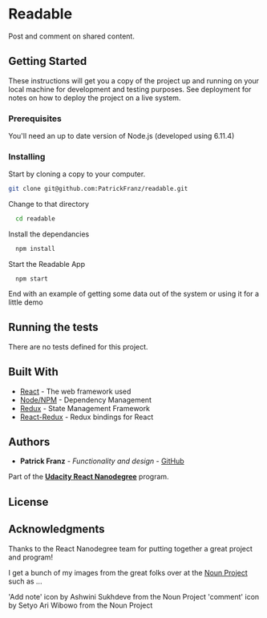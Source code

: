 # Readable

Post and comment on shared content. 

## Getting Started

These instructions will get you a copy of the project up and running on your local machine for development and testing purposes. See deployment for notes on how to deploy the project on a live system.

### Prerequisites

You'll need an up to date version of Node.js (developed using 6.11.4) 

### Installing

Start by cloning a copy to your computer.

```bash
git clone git@github.com:PatrickFranz/readable.git
```

Change to that directory
```bash
  cd readable
```

Install the dependancies

```bash
  npm install
```

Start the Readable App
```
  npm start
```




End with an example of getting some data out of the system or using it for a little demo

## Running the tests

There are no tests defined for this project.


## Built With

* [React](https://reactjs.org/) - The web framework used
* [Node/NPM](https://nodejs.org) - Dependency Management
* [Redux](https://redux.js.org/) - State Management Framework
* [React-Redux](https://github.com/reactjs/react-redux) - Redux bindings for React


## Authors

* **Patrick Franz** - *Functionality and design* - [GitHub](https://github.com/PatrickFranz)

Part of the [**Udacity React Nanodegree**](https://www.udacity.com/course/react-nanodegree--nd019) program.

## License

## Acknowledgments

Thanks to the React Nanodegree team for putting together a great project and program!


I get a bunch of my images from the great folks over at the [Noun Project](https://thenounproject.com) such as ...

'Add note' icon by Ashwini Sukhdeve from the Noun Project
'comment' icon by Setyo Ari Wibowo from the Noun Project


